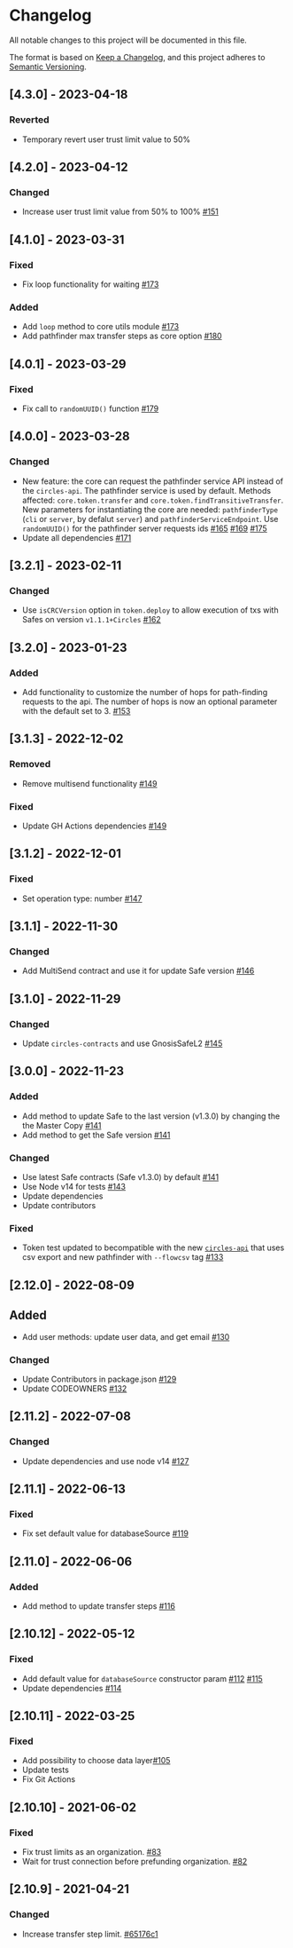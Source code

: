 # Changelog

All notable changes to this project will be documented in this file.

The format is based on [Keep a Changelog](https://keepachangelog.com/en/1.0.0/),
and this project adheres to [Semantic Versioning](https://semver.org/spec/v2.0.0.html).

## [4.3.0] - 2023-04-18

### Reverted

- Temporary revert user trust limit value to 50%

## [4.2.0] - 2023-04-12

### Changed

- Increase user trust limit value from 50% to 100% [#151](https://github.com/CirclesUBI/circles-core/issues/151)

## [4.1.0] - 2023-03-31

### Fixed

- Fix loop functionality for waiting [#173](https://github.com/CirclesUBI/circles-core/pull/173)

### Added

- Add `loop` method to core utils module [#173](https://github.com/CirclesUBI/circles-core/pull/173)
- Add pathfinder max transfer steps as core option [#180](https://github.com/CirclesUBI/circles-core/pull/180)

## [4.0.1] - 2023-03-29

### Fixed

- Fix call to `randomUUID()` function [#179](https://github.com/CirclesUBI/circles-core/pull/179)

## [4.0.0] - 2023-03-28

### Changed

- New feature: the core can request the pathfinder service API instead of the `circles-api`. The pathfinder service is used by default. Methods affected: `core.token.transfer` and `core.token.findTransitiveTransfer`. New parameters for instantiating the core are needed: `pathfinderType` (`cli` or `server`, by defalut `server`) and `pathfinderServiceEndpoint`. Use `randomUUID()` for the pathfinder server requests ids [#165](https://github.com/CirclesUBI/circles-core/pull/165) [#169](https://github.com/CirclesUBI/circles-core/pull/169) [#175](https://github.com/CirclesUBI/circles-core/pull/175)
- Update all dependencies [#171](https://github.com/CirclesUBI/circles-core/pull/171)

## [3.2.1] - 2023-02-11

### Changed

- Use `isCRCVersion` option in `token.deploy` to allow execution of txs with Safes on version `v1.1.1+Circles` [#162](https://github.com/CirclesUBI/circles-core/pull/162)

## [3.2.0] - 2023-01-23

### Added

- Add functionality to customize the number of hops for path-finding requests to the api. The number of hops is now an optional parameter with the default set to 3. [#153](https://github.com/CirclesUBI/circles-core/pull/153)

## [3.1.3] - 2022-12-02

### Removed

- Remove multisend functionality [#149](https://github.com/CirclesUBI/circles-core/pull/149)

### Fixed

- Update GH Actions dependencies [#149](https://github.com/CirclesUBI/circles-core/pull/149)

## [3.1.2] - 2022-12-01

### Fixed

- Set operation type: number [#147](https://github.com/CirclesUBI/circles-core/pull/147)

## [3.1.1] - 2022-11-30

### Changed

- Add MultiSend contract and use it for update Safe version [#146](https://github.com/CirclesUBI/circles-core/pull/146)

## [3.1.0] - 2022-11-29

### Changed

- Update `circles-contracts` and use GnosisSafeL2 [#145](https://github.com/CirclesUBI/circles-core/pull/145)

## [3.0.0] - 2022-11-23

### Added

- Add method to update Safe to the last version (v1.3.0) by changing the the Master Copy [#141](https://github.com/CirclesUBI/circles-core/pull/141)
- Add method to get the Safe version [#141](https://github.com/CirclesUBI/circles-core/pull/141)

### Changed

- Use latest Safe contracts (Safe v1.3.0) by default [#141](https://github.com/CirclesUBI/circles-core/pull/141)
- Use Node v14 for tests [#143](https://github.com/CirclesUBI/circles-core/pull/143)
- Update dependencies
- Update contributors

### Fixed

- Token test updated to becompatible with the new [`circles-api`](https://github.com/CirclesUBI/circles-api/pull/123) that uses csv export and new pathfinder with `--flowcsv` tag [#133](https://github.com/CirclesUBI/circles-core/pull/133)

## [2.12.0] - 2022-08-09

## Added

- Add user methods: update user data, and get email [#130](https://github.com/CirclesUBI/circles-core/pull/130)

### Changed

- Update Contributors in package.json [#129](https://github.com/CirclesUBI/circles-core/pull/129)
- Update CODEOWNERS [#132](https://github.com/CirclesUBI/circles-core/pull/132)

## [2.11.2] - 2022-07-08

### Changed

- Update dependencies and use node v14 [#127](https://github.com/CirclesUBI/circles-core/pull/127)

## [2.11.1] - 2022-06-13

### Fixed

- Fix set default value for databaseSource [#119](https://github.com/CirclesUBI/circles-core/pull/119)

## [2.11.0] - 2022-06-06

### Added

- Add method to update transfer steps [#116](https://github.com/CirclesUBI/circles-core/pull/116)

## [2.10.12] - 2022-05-12

### Fixed

- Add default value for `databaseSource` constructor param [#112](https://github.com/CirclesUBI/circles-core/pull/112) [#115](https://github.com/CirclesUBI/circles-core/pull/115)
- Update dependencies [#114](https://github.com/CirclesUBI/circles-core/pull/114)

## [2.10.11] - 2022-03-25

### Fixed

- Add possibility to choose data layer[#105](https://github.com/CirclesUBI/circles-core/pull/105)
- Update tests
- Fix Git Actions

## [2.10.10] - 2021-06-02

### Fixed

- Fix trust limits as an organization. [#83](https://github.com/CirclesUBI/circles-core/pull/83)
- Wait for trust connection before prefunding organization. [#82](https://github.com/CirclesUBI/circles-core/pull/82)

## [2.10.9] - 2021-04-21

### Changed

- Increase transfer step limit. [#65176c1](https://github.com/CirclesUBI/circles-core/commit/65176c1f2fdd82f98877427ac398a1568bc2ad8f)
